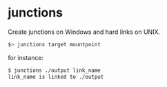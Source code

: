junctions
===================

Create junctions on Windows and hard links on UNIX.

```bash
$> junctions target mountpoint
```

for instance:

```bash
$ junctions ./output link_name
link_name is linked to ./output
```

